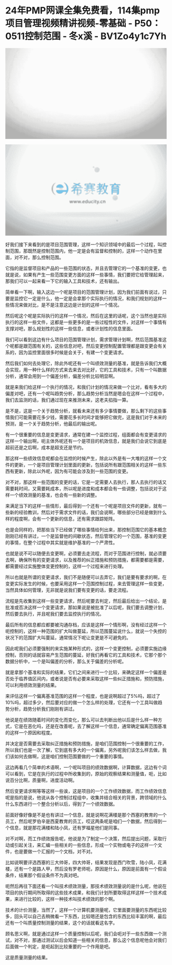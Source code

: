 # 24年PMP网课全集免费看，114集pmp项目管理视频精讲视频-零基础 - P50：0511控制范围 - 冬x溪 - BV1Zo4y1c7Yh

![](img/c47dd145e179efe73551b9d5d3f70923_0.png)

![](img/c47dd145e179efe73551b9d5d3f70923_1.png)

好我们接下来看到的是项目范围管理，这样一个知识领域中的最后一个过程，叫控制范围，那既然是控制范围内，他一定是会有监督和控制的，这样一个动作在里面，对不对，那么控制范围。

它指的是监督项目和产品的一些范围的状态，并且去管理它的一个基准的变更，也就是说，如果有产生一些范围变更方面的这样一些事情，我们要把它给管理起来，那我们可以一起来看一下它的输入工具和技术，还有输出。

简单看一下啊，输入这边一个呢是项目的范围管理计划，因为我们前面有说过，只要是监控它一定是什么，他一定是会拿那个实际执行的情况，和我们规划的这样一些情况来做对比，是不是注意这边是计划的这样一个情况。

然后呢这个呢是实际执行的这样一个情况，然后在这里的话呢，这个当然也是实际执行的这样一些文件，这都是一些更多的是一些过程性的文件，对这样一个事情有支撑对吧，那么规划性的这样一些信息，或者计划性的信息里面。

我们可以看到这边有什么项目的范围管理计划，需求管理计划啊，然后范围基准这个呢都是跟范围有关的，这些信息对吧，然后变更控制配置管理都是跟变更会有关系的，因为监控里面很多时候是会关于，有建一个变更请求。

然后我们如何去处理它，除此外呢还有一个叫绩效测量的基准，就是告诉我们大概会实现，用一种什么样的方式来去来去对比好，它的工具和技术，只有一个叫数据分析，通常会用到一个偏差分析，偏差分析比较明显啊。

就是来我们给这样一个执行的情况，和我们计划的情况来做一个比对，看有多大的偏差对吧，还有一个呢叫趋势分析，那么趋势分析当然是嗯会在这样一个过程中，我们去监测的话，我们通过现在来推测未来，这老夫掐指一算。

是不是，这是一个关于趋势分析，就看未来还有多少事情要做，那么剩下的这些事情我们可能需要花多少钱，需要花多长时间才能够把它做完，这是我们对于未来的预测，是一个关于趋势分析，他最后的输出呢。

有一个很重要的信息是变更请求，通常在建一个监控过程，组面都会有变更请求的这样一个输出啊，呃主体外呢还有一个是项目的机效信息，就是我们会说它到底是超前还是之后啊，成本是超支还是节约。

那这样一些绩效信息呢都会在监控的时候产生，除此以外是有一大堆的这样一个文件的更新，一个是项目管理计划里面的更新，包括说所有跟范围相关的这样一些东西有更新，除此以外呢，因为有可能会涉及到一些范围的变更。

对不对，那这样一些范围的变更的话，它是一定需要人去执行，那人去执行的话又需要耗时间，又需要耗成本，所以呢是进度和成本都会有一些调整，包括说对于这样一个绩效测量的基准，也会有一些新的调整。

来满足当下的这样一些情形，最后得到一个还有一个呢是项目文件的更新，就有一些新的经验教训，然后对于需求文件的话，我们会说啊，哪些部分已经是做到什么样的程度啊，会有一个更新的信息，还有需求跟踪矩阵。

也是会同样的，把那些当下已经做了哪些事情给列出来，那控制范围它的基本概念刚刚已经有讲过，一个是监督他的间歇状态，然后管理它的一个范围，基准的变更的事情，在整个过程中其实就是维护基准的一个严肃性。

也就是说不可以随便去变更啊，必须要去走流程，而对于范围进行控制，就必须要去啊，确保所有的变更请求，以及推荐的纠正措施和预防措施，都需要都是需要，都需要经过实施整体变更控制的，这样一个过程来进行处理。

所以也就是所谓的变更请求，我们不是随便可以去弄它，我们是要有要求的啊，在变更实际发生的时候，也要采用这样一个范围控制过程，来去管理这样一些变更，当然具体如何管理，无非就是说我们要有变更的话，要走流程。

流程是先收集到这样一些变更请求，然后呢要去判定，然后最后给出一个结论，是批准或否决这样一个变更请求，那如果说是被批准了以后呢，我们要去调整计划，然后要去执行，并且呢我们要去监控执行的情况。

最后所有的信息都应都要被沟通存档，应该是这样一个情形啊，没有经过这样一个呃控制的，这样一种范围的扩大叫做蔓延，所以范围蔓延说什么，就说一个失控的状况下的范围扩大叫蔓延，通常情况下呢让变更是不可避免的。

因此呢我们必须要强制的来实施某种形式的，这样一个变更控制，必须要实施边缘控制，否则的话就容易产生范围的蔓延，好我们再看它的工具和技术，它那个那个数据分析中，一个是叫偏差的分析，那么关于偏差的分析呢。

就是拿那个基准和实际的结果，它们之间来进行一个比较，来确定这样一个偏差是否处于临界值区间内，或者说是否有必要来采取这样一些纠正措施和，预防措施，可以利用绩效测量的结果。

来评估这样一个偏离基准范围的这样一个程度，也是说啊超过了5%吗，超过了10%吗，超过多少，然后要对应的做一个怎么样的处理，它还有一个工具叫做趋势分析，趋势分析我们刚刚有讲过。

他说是在绩效随着时间的变化而变化，那么可以去判断出他以后是什么样一种方式，它是在恶化吗，还是在改善呢，去了解这样一个信息，通常确定偏离范围基准的这样一个原因和程度。

并决定是否需要去采取纠正措施和预防措施，是咱们范围控制一个很重要的工作，所以我们也是一次了解，它到底有多大的一个偏离，另外呢我们该怎么样去做，我们该如何去做啊，这是咱们控制范围要做的一个重要的事情。

这边再看几个简单的术语啊，一个呢叫项目的绩效数据啊，计算数据，这边有个词可以看到，它是在执行的过程中所收集到的，原始的观察结果和测量值，呃，比如说百分比啊，质量啊，进度活动啊。

然后变更请求啊等等这样一些诶，这是项目的一个工作绩效数据，而工作绩效信息呢是指的是说，他说从各个控制过程组中，收集并结合相关的背景，跨领域的什么什么东西进行一个整合分析以后，得到了一个绩效数据。

前面好像好像是不是也有讲过一个信息，就是说啊花满楼是那个西塞的教育的一个员工，然后呢罗伯辛是西夏教育的员工，哎这两条呢是咱们一个数据，然后得到一个信息，就是那花满楼和陆小凤，还有罗福星他们是同事。

对不对啊，而工作绩效报告呢，他说是为了制定一个决策，然后提出问题，采取行动或引起关注，来汇编一些相关的一些信息，形成一个实物或电子的这样一个文件，也是要做一个汇报的一个文档，对不对。

比如说啊要评选西塞的三大帅哥，四大帅哥，结果发现是西门吹雪，陆小凤，花满楼，还有一个是路人甲，然后没有罗老师呃，原因是什么，原因是前面有一个假设条件，结果那个假设条件不为真对吧。

呃然后再往下面还看一个叫技术绩效测量，那技术绩效测量说的是什么呢，他说在项目的执行期间所取得的这些技术成果，和我们计划所要取得这样这样一个技术成果，来进行比较的，这样一种技术叫技术绩效的那个啊。

技术的计价测量，当然了，这样一个计算机要测量呢，它里面要测量的东西呢比较多，回头可以自己去稍微看一下东西，比较嗯还是包含的东西比较丰富的啊，最后还有一个叫质量控制测量的结果，这个的话就看这名字。

顾名思义啊，就是通过这样一个质量控制以后呢，我们会呃对于一些东西做一个测试，对不对，那通过测试以后会知道一些相关的信息，那么这个信息呢他会对我们后面做一个判定，是呃起到比较重要的一个作用是吧。

这是质量测量的结果。